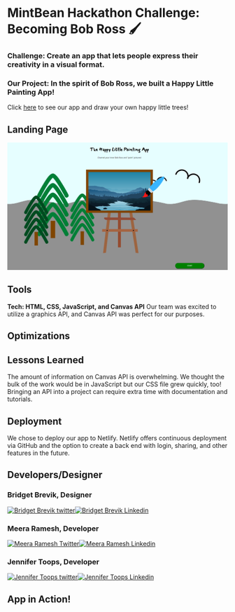 # MintBean Hackathon Challenge: Becoming Bob Ross :paintbrush:
<p style="text-align: center>*"We don't make mistakes, just happy little accidents." *
-- Bob Ross, 1942-1995*</p>

### Challenge: Create an app that lets people express their creativity in a visual format. ###
### Our Project: In the spirit of Bob Ross, we built a Happy Little Painting App! ###

Click [here](https://happy-little-painting-app.netlify.app) to see our app and draw your own happy little trees!

## Landing Page
![Landing page](landingPage.png)
## Tools
**Tech: HTML, CSS, JavaScript, and Canvas API**
Our team was excited to utilize a graphics API, and Canvas API was perfect for our purposes.
## Optimizations

## Lessons Learned
The amount of information on Canvas API is overwhelming. We thought the bulk of the work would be in JavaScript but our CSS file grew quickly, too! Bringing an API into a project can require extra time with documentation and tutorials. 
## Deployment
We chose to deploy our app to Netlify. Netlify offers continuous deployment via GitHub and the option to create a back end with login, sharing, and other features in the future. 
## Developers/Designer
### Bridget Brevik, Designer
 <a href="https://twitter.com/theDevBee" target="blank"><img src="https://img.shields.io/twitter/follow/theDevBee?logo=twitter&style=for-the-badge" alt="Bridget Brevik twitter" /></a><a href="https://linkedin.com/in/bridgetb/" target="blank"><img src="https://cdn.jsdelivr.net/npm/simple-icons@3.0.1/icons/linkedin.svg" background-color="blue" alt="Bridget Brevik Linkedin" height="30" width="40" /></a>
### Meera Ramesh, Developer
 <a href="https://twitter.com/Meerarams" target="blank"><img src="https://img.shields.io/twitter/follow/Meerarams?logo=twitter&style=for-the-badge" alt="Meera Ramesh Twitter" /></a><a href="https://www.linkedin.com/in/meeraramesh/" target="blank"><img src="https://cdn.jsdelivr.net/npm/simple-icons@3.0.1/icons/linkedin.svg" background-color="blue" alt="Meera Ramesh Linkedin" height="30" width="40" /></a>

### Jennifer Toops, Developer

 <a href="https://twitter.com/jennifertoops" target="blank"><img src="https://img.shields.io/twitter/follow/jennifertoops?logo=twitter&style=for-the-badge" alt="Jennifer Toops twitter"/></a><a href="https://linkedin.com/in/jennifertoops" target="blank"><img src="https://cdn.jsdelivr.net/npm/simple-icons@3.0.1/icons/linkedin.svg" background-color="blue" alt="Jennifer Toops Linkedin" height="30" width="40" /></a>


## App in Action!


